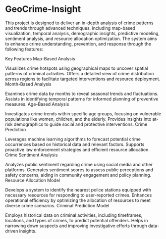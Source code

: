 # GeoCrime-Insight
This project is designed to deliver an in-depth analysis of crime patterns and trends through advanced techniques, including map-based visualization, temporal analysis, demographic insights, predictive modeling, sentiment analysis, and resource allocation optimization. The system aims to enhance crime understanding, prevention, and response through the following features:

Key Features
Map-Based Analysis

Visualizes crime hotspots using geographical maps to uncover spatial patterns of criminal activities.
Offers a detailed view of crime distribution across regions to facilitate targeted interventions and resource deployment.
Month-Based Analysis

Examines crime data by months to reveal seasonal trends and fluctuations.
Assists in identifying temporal patterns for informed planning of preventive measures.
Age-Based Analysis

Investigates crime trends within specific age groups, focusing on vulnerable populations like women, children, and the elderly.
Provides insights into at-risk demographics to guide social and protective interventions.
Crime Prediction

Leverages machine learning algorithms to forecast potential crime occurrences based on historical data and relevant factors.
Supports proactive law enforcement strategies and efficient resource allocation.
Crime Sentiment Analysis

Analyzes public sentiment regarding crime using social media and other platforms.
Generates sentiment scores to assess public perceptions and safety concerns, aiding in community engagement and policy planning.
Resource Allocation Model

Develops a system to identify the nearest police stations equipped with necessary resources for responding to user-reported crimes.
Enhances operational efficiency by optimizing the allocation of resources to meet diverse crime scenarios.
Criminal Prediction Model

Employs historical data on criminal activities, including timeframes, locations, and types of crimes, to predict potential offenders.
Helps in narrowing down suspects and improving investigative efforts through data-driven insights.
